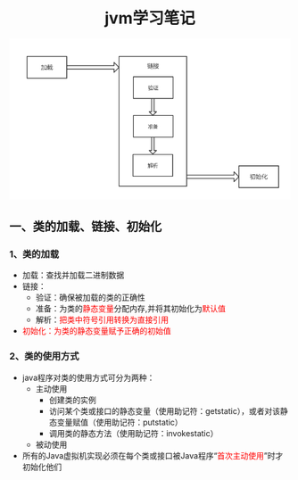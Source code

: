 # <center> jvm学习笔记 </center>

![image](https://raw.githubusercontent.com/CoderHongKong/jvm-study/80e4b0c49b302e7acaf3cba26632777ae37574c6/src/main/resources/img/%E7%B1%BB%E5%8A%A0%E8%BD%BD%20.png)

## 一、类的加载、链接、初始化
### 1、类的加载
- 加载：查找并加载二进制数据
- 链接：
    + 验证：确保被加载的类的正确性
    + 准备：为类的<font color="red">静态变量</font>分配内存,并将其初始化为<font color="red">默认值</font>
    + 解析：<font color="red">把类中符号引用转换为直接引用</font>
- <font color="red">初始化：为类的静态变量赋予正确的初始值</font>

### 2、类的使用方式
- java程序对类的使用方式可分为两种：
	+ 主动使用
		- 创建类的实例
		- 访问某个类或接口的静态变量（使用助记符：getstatic），或者对该静态变量赋值（使用助记符：putstatic）
		- 调用类的静态方法（使用助记符：invokestatic）
	+ 被动使用
- 所有的Java虚拟机实现必须在每个类或接口被Java程序“<font color="red">首次主动使用</font>”时才初始化他们